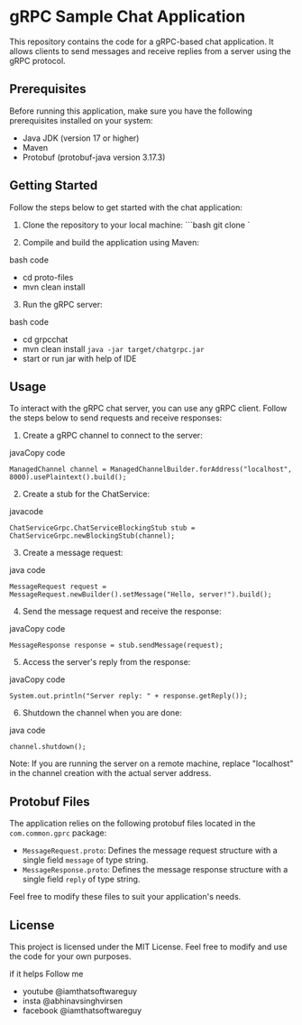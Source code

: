 

# gRPC Sample Chat Application
This repository contains the code for a gRPC-based chat application. It allows clients to send messages and receive replies from a server using the gRPC protocol.
## Prerequisites
Before running this application, make sure you have the     following prerequisites installed on your system:
- Java JDK (version 17 or higher)
- Maven
- Protobuf (protobuf-java version 3.17.3)

## Getting Started
Follow the steps below to get started with the chat application:
1. Clone the repository to your local machine:  ```bash git clone <repository-url>`


2.  Compile and build the application using Maven:

bash code

- cd proto-files
- mvn clean install

3.  Run the gRPC server:

bash  code
- cd grpcchat
- mvn clean install
`java -jar target/chatgrpc.jar` 
- start or run jar with help of IDE

Usage
-----

To interact with the gRPC chat server, you can use any gRPC client. Follow the steps below to send requests and receive responses:

1.  Create a gRPC channel to connect to the server:

javaCopy code

`ManagedChannel channel = ManagedChannelBuilder.forAddress("localhost", 8000).usePlaintext().build();`

2.  Create a stub for the ChatService:

javacode

`ChatServiceGrpc.ChatServiceBlockingStub stub = ChatServiceGrpc.newBlockingStub(channel);`

3.  Create a message request:

java code

`MessageRequest request = MessageRequest.newBuilder().setMessage("Hello, server!").build();`

4.  Send the message request and receive the response:

javaCopy code

`MessageResponse response = stub.sendMessage(request);`

5.  Access the server's reply from the response:

javaCopy code

`System.out.println("Server reply: " + response.getReply());`

6.  Shutdown the channel when you are done:

java code

`channel.shutdown();`

Note: If you are running the server on a remote machine, replace "localhost" in the channel creation with the actual server address.

Protobuf Files
--------------

The application relies on the following protobuf files located in the `com.common.gprc` package:

*   `MessageRequest.proto`: Defines the message request structure with a single field `message` of type string.
*   `MessageResponse.proto`: Defines the message response structure with a single field `reply` of type string.

Feel free to modify these files to suit your application's needs.

License
-------

This project is licensed under the MIT License. Feel free to modify and use the code for your own purposes.

if it helps Follow me
- youtube @iamthatsoftwareguy
- insta @abhinavsinghvirsen
- facebook @iamthatsoftwareguy